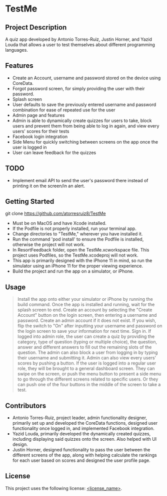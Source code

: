 # TestMe

## Project Description
A quiz app developed by Antonio Torres-Ruiz, Justin Horner, and Yazid Louda that allows a user to test themselves about different programming languages.

## Features
* Create an Account, username and password stored on the device using CoreData.
* Forgot password screen, for simply providing the user with their password.
* Splash screen
* User defaults to save the previously entered username and password combination for ease of repeated use for the user
* Admin page and features
* Admin is able to dynamically create quizzes for users to take, block users and prevent them from being able to log in again, and view every users' scores for their tests
* Facebook login integration
* Side Menu for quickly switching between screens on the app once the user is logged in
* User can leave feedback for the quizzes

## TODO
* Implement email API to send the user's password there instead of printing it on the screen/in an alert.

## Getting Started
git clone https://github.com/atorresruiz8/TestMe
* Must be on MacOS and have Xcode installed.
* If the Podfile is not properly installed, run your terminal app.
* Change directories to "TestMe," wherever you have installed it.
* Run the command 'pod install' to ensure the Podfile is installed, otherwise the project will not work.
* In ResortFeedback folder, open the TestMe.xcworkspace file. This project uses Podfiles, so the TestMe.xcodeproj will not work.
* This app is primarily designed with the iPhone 11 in mind, so run the simulator using an iPhone 11 for the proper viewing experience.
* Build the project and run the app on a simulator, or iPhone.

## Usage
> Install the app onto either your simulator or iPhone by running the build command.
> Once the app is installed and running, wait for the splash screen to end.
> Create an account by selecting the "Create Account" button on the login screen, then entering a username and password.
> Create an admin account if it does not exist.
> If you wish, flip the switch to "On" after inputting your username and password on the login screen to save your information for next time. Sign in.
> If logged into admin role, the user can create a quiz by providing the category, type of question (typing or multiple choice), the question, answer and different answers to fill out the remaining slots of the question.
> The admin can also block a user from logging in by typing their username and submitting it.
> Admin can also view every users' scores by pushing a button.
> If the user is logged into a regular user role, they will be brought to a general dashboard screen.
> They can swipe on the screen, or push the menu button to present a side menu to go through the different screens related to specific users.
> Or they can push one of the four buttons in the middle of the screen to take a test.


## Contributors
* Antonio Torres-Ruiz, project leader, admin functionality designer, primarily set up and developed the CoreData functions, designed user functionality once logged in, and implemented Facebook integration.
* Yazid Louda, primarily developed the dynamically created quizzes, including displaying said quizzes onto the screen. Also helped with UI design.
* Justin Horner, designed functionality to pass the user between the different screens of the app, along with helping calculate the rankings for each user based on scores and designed the user profile page.

## License
This project uses the following license: [<license_name>](<link>).

